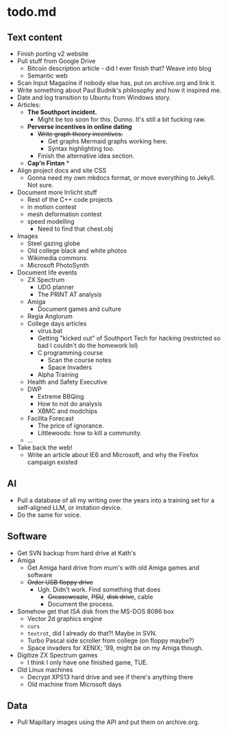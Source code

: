 # todo.md

## Text content

* Finish porting v2 website
* Pull stuff from Google Drive
  * Bitcoin description article - did I ever finish that? Weave into blog
  * Semantic web
* Scan Input Magazine if nobody else has, put on archive.org and link it.
* Write something about Paul Budnik's philosophy and how it inspired me.
* Date and log transition to Ubuntu from Windows story.
* Articles:
  * __The Southport incident.__
    * Might be too soon for this. Dunno. It's still a bit fucking raw.
  * __Perverse incentives in online dating__
    * ~~Write graph theory incentives.~~
      * Get graphs Mermaid graphs working here.
      * Syntax highlighting too.
    * Finish the alternative idea section.
  * __Cap'n Fintan__
    * 
* Align project docs and site CSS
  * Gonna need my own mkdocs format, or move everything to Jekyll. Not sure.
* Document more Irrlicht stuff
  * Rest of the C++ code projects
  * in motion contest
  * mesh deformation contest
  * speed modelling
    * Need to find that chest.obj
* Images
  * Steel gazing globe
  * Old college black and white photos
  * Wikimedia commons
  * Microsoft PhotoSynth
* Document life events
  * ZX Spectrum
    * UDG planner
    * The PRINT AT analysis
  * Amiga
    * Document games and culture
  * Regia Anglorum
  * College days articles
    * virus.bat
    * Getting "kicked out" of Southport Tech for hacking (restricted so bad I
      couldn't do the homework lol)
    * C programming course
      * Scan the course notes
      * Space Invaders
    * Alpha Training
  * Health and Safety Executive
  * DWP
    * Extreme BBQing
    * How to not do analysis
    * XBMC and modchips
  * Facilita Forecast
    * The price of ignorance.
    * Littlewoods: how to kill a community.
  * ...
* Take back the web!
  * Write an article about IE6 and Microsoft, and why the Firefox campaign
    existed

## AI

* Pull a database of all my writing over the years into a training set for
  a self-aligned LLM, or imitation device.
* Do the same for voice.

## Software

* Get SVN backup from hard drive at Kath's
* Amiga
  * Get Amiga hard drive from mum's with old Amiga games and software
  * ~~Order USB floppy drive~~
    * Ugh. Didn't work. Find something that does
      * ~~Greaseweazle~~, ~~PSU~~, ~~disk drive~~, cable
      * Document the process.
* Somehow get that ISA disk from the MS-DOS 8086 box
  * Vector 2d graphics engine
  * `curs`
  * `textrot`, did I already do that?! Maybe in SVN.
  * Turbo Pascal side scroller from college (on floppy maybe?)
  * Space invaders for XENIX; '99, might be on my Amiga though.
* Digitize ZX Spectrum games
  * I think I only have one finished game, TUE.
* Old Linux machines
  * Decrypt XPS13 hard drive and see if there's anything there
  * Old machine from Microsoft days

## Data

* Pull Mapillary images using the API and put them on archive.org.
